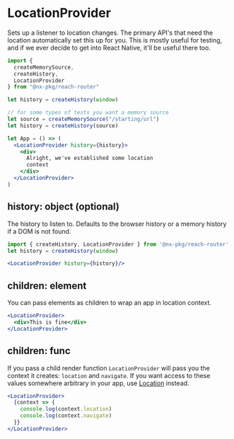 # LocationProvider

Sets up a listener to location changes. The primary API's that need the location automatically set this up for you. This is mostly useful for testing, and if we ever decide to get into React Native, it'll be useful there too.

```jsx
import {
  createMemorySource,
  createHistory,
  LocationProvider
} from "@nx-pkg/reach-router"

let history = createHistory(window)

// for some types of tests you want a memory source
let source = createMemorySource("/starting/url")
let history = createHistory(source)

let App = () => (
  <LocationProvider history={history}>
    <div>
      Alright, we've established some location
      context
    </div>
  </LocationProvider>
)
```

## history: object (optional)

The history to listen to. Defaults to the browser history or a memory history if a DOM is not found.

```jsx
import { createHistory, LocationProvider } from '@nx-pkg/reach-router'
let history = createHistory(window)

<LocationProvider history={history}/>
```

## children: element

You can pass elements as children to wrap an app in location context.

```jsx
<LocationProvider>
  <div>This is fine</div>
</LocationProvider>
```

## children: func

If you pass a child render function `LocationProvider` will pass you the context it creates: `location` and `navigate`. If you want access to these values somewhere arbitrary in your app, use [Location](Location) instead.

```jsx
<LocationProvider>
  {context => {
    console.log(context.location)
    console.log(context.navigate)
  }}
</LocationProvider>
```
